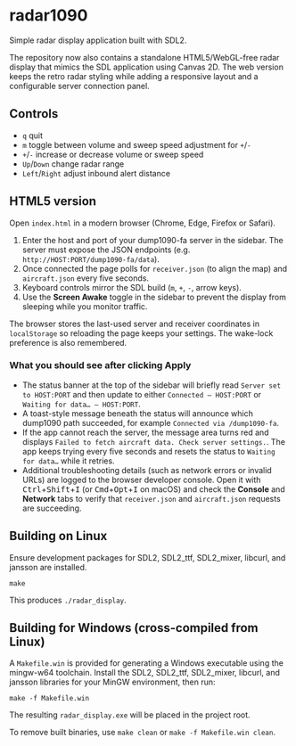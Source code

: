 # radar1090

Simple radar display application built with SDL2.

The repository now also contains a standalone HTML5/WebGL-free radar
display that mimics the SDL application using Canvas 2D. The web version
keeps the retro radar styling while adding a responsive layout and a
configurable server connection panel.

## Controls

- `q` quit
- `m` toggle between volume and sweep speed adjustment for `+`/`-`
- `+`/`-` increase or decrease volume or sweep speed
- `Up`/`Down` change radar range
- `Left`/`Right` adjust inbound alert distance

## HTML5 version

Open `index.html` in a modern browser (Chrome, Edge, Firefox or Safari).

1. Enter the host and port of your dump1090-fa server in the sidebar.
   The server must expose the JSON endpoints (e.g. `http://HOST:PORT/dump1090-fa/data`).
2. Once connected the page polls for `receiver.json` (to align the map)
   and `aircraft.json` every five seconds.
3. Keyboard controls mirror the SDL build (`m`, `+`, `-`, arrow keys).
4. Use the **Screen Awake** toggle in the sidebar to prevent the display from sleeping while you monitor traffic.

The browser stores the last-used server and receiver coordinates in
`localStorage` so reloading the page keeps your settings. The wake-lock preference is also remembered.

### What you should see after clicking **Apply**

- The status banner at the top of the sidebar will briefly read `Server set to HOST:PORT`
  and then update to either `Connected – HOST:PORT` or `Waiting for data… – HOST:PORT`.
- A toast-style message beneath the status will announce which dump1090 path succeeded,
  for example `Connected via /dump1090-fa`.
- If the app cannot reach the server, the message area turns red and displays
  `Failed to fetch aircraft data. Check server settings.`. The app keeps trying
  every five seconds and resets the status to `Waiting for data…` while it retries.
- Additional troubleshooting details (such as network errors or invalid URLs)
  are logged to the browser developer console. Open it with <kbd>Ctrl</kbd>+<kbd>Shift</kbd>+<kbd>I</kbd>
  (or <kbd>Cmd</kbd>+<kbd>Opt</kbd>+<kbd>I</kbd> on macOS) and check the **Console** and **Network** tabs
  to verify that `receiver.json` and `aircraft.json` requests are succeeding.

## Building on Linux

Ensure development packages for SDL2, SDL2_ttf, SDL2_mixer, libcurl, and jansson are installed.

```
make
```

This produces `./radar_display`.

## Building for Windows (cross-compiled from Linux)

A `Makefile.win` is provided for generating a Windows executable using the mingw-w64 toolchain.
Install the SDL2, SDL2_ttf, SDL2_mixer, libcurl, and jansson libraries for your MinGW environment,
then run:

```
make -f Makefile.win
```

The resulting `radar_display.exe` will be placed in the project root.

To remove built binaries, use `make clean` or `make -f Makefile.win clean`.

